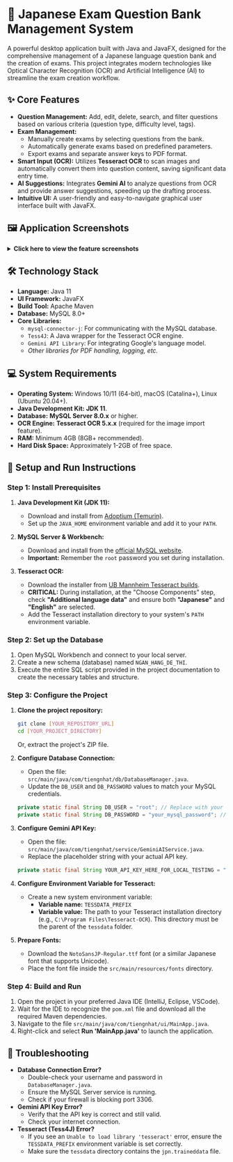 # 📖 Japanese Exam Question Bank Management System

A powerful desktop application built with Java and JavaFX, designed for the comprehensive management of a Japanese language question bank and the creation of exams. This project integrates modern technologies like Optical Character Recognition (OCR) and Artificial Intelligence (AI) to streamline the exam creation workflow.

## ✨ Core Features

-   **Question Management:** Add, edit, delete, search, and filter questions based on various criteria (question type, difficulty level, tags).
-   **Exam Management:**
    -   Manually create exams by selecting questions from the bank.
    -   Automatically generate exams based on predefined parameters.
    -   Export exams and separate answer keys to PDF format.
-   **Smart Input (OCR):** Utilizes **Tesseract OCR** to scan images and automatically convert them into question content, saving significant data entry time.
-   **AI Suggestions:** Integrates **Gemini AI** to analyze questions from OCR and provide answer suggestions, speeding up the drafting process.
-   **Intuitive UI:** A user-friendly and easy-to-navigate graphical user interface built with JavaFX.

## 🖼️ Application Screenshots

<details>
<summary><b>Click here to view the feature screenshots</b></summary>

| Feature | Screenshot |
| :--- | :---: |
| **Main UI - Question Management** | <img src="./README_IMG/anh1.png" width="600"> |
| **Add New Question** | <img src="./README_IMG/anh2.png" width="600"> |
| **Edit Question Information** | <img src="./README_IMG/anh3.png" width="600"> |
| **Delete Question Confirmation** | <img src="./README_IMG/anh4.png" width="600"> |
| **Filter Questions by Criteria** | <img src="./README_IMG/anh5.png" width="600"> |
| **Import from Image (OCR) & AI Suggestion** | <img src="./README_IMG/anh6.png" width="600"> |
| **Main UI - Exam Management** | <img src="./README_IMG/anh7.png" width="600"> |
| **Create Exam Manually** | <img src="./README_IMG/anh8.png" width="600"> |
| **Export Exam to PDF** | <img src="./README_IMG/anh9.png" width="600"> |
| **Edit Exam Information** | <img src="./README_IMG/anh10.png" width="600"> |
| **Delete Exam Confirmation** | <img src="./README_IMG/anh11.png" width="600"> |
| **Create Exam Automatically** | <img src="./README_IMG/anh12.png" width="600"> |

</details>

## 🛠️ Technology Stack

-   **Language:** Java 11
-   **UI Framework:** JavaFX
-   **Build Tool:** Apache Maven
-   **Database:** MySQL 8.0+
-   **Core Libraries:**
    -   `mysql-connector-j`: For communicating with the MySQL database.
    -   `Tess4J`: A Java wrapper for the Tesseract OCR engine.
    -   `Gemini API Library`: For integrating Google's language model.
    -   *Other libraries for PDF handling, logging, etc.*

## 💻 System Requirements

-   **Operating System:** Windows 10/11 (64-bit), macOS (Catalina+), Linux (Ubuntu 20.04+).
-   **Java Development Kit:** **JDK 11**.
-   **Database:** **MySQL Server 8.0.x** or higher.
-   **OCR Engine:** **Tesseract OCR 5.x.x** (required for the image import feature).
-   **RAM:** Minimum 4GB (8GB+ recommended).
-   **Hard Disk Space:** Approximately 1-2GB of free space.

## 🚀 Setup and Run Instructions

### Step 1: Install Prerequisites

1.  **Java Development Kit (JDK 11):**
    -   Download and install from [Adoptium (Temurin)](https://adoptium.net/temurin/releases/?version=11).
    -   Set up the `JAVA_HOME` environment variable and add it to your `PATH`.

2.  **MySQL Server & Workbench:**
    -   Download and install from the [official MySQL website](https://dev.mysql.com/downloads/mysql/).
    -   **Important:** Remember the `root` password you set during installation.

3.  **Tesseract OCR:**
    -   Download the installer from [UB Mannheim Tesseract builds](https://github.com/UB-Mannheim/tesseract/wiki).
    -   **CRITICAL:** During installation, at the "Choose Components" step, check **"Additional language data"** and ensure both **"Japanese"** and **"English"** are selected.
    -   Add the Tesseract installation directory to your system's `PATH` environment variable.

### Step 2: Set up the Database

1.  Open MySQL Workbench and connect to your local server.
2.  Create a new schema (database) named `NGAN_HANG_DE_THI`.
3.  Execute the entire SQL script provided in the project documentation to create the necessary tables and structure.

### Step 3: Configure the Project

1.  **Clone the project repository:**
    ```sh
    git clone [YOUR_REPOSITORY_URL]
    cd [YOUR_PROJECT_DIRECTORY]
    ```
    Or, extract the project's ZIP file.

2.  **Configure Database Connection:**
    -   Open the file: `src/main/java/com/tiengnhat/db/DatabaseManager.java`.
    -   Update the `DB_USER` and `DB_PASSWORD` values to match your MySQL credentials.
    ```java
    private static final String DB_USER = "root"; // Replace with your username
    private static final String DB_PASSWORD = "your_mysql_password"; // Replace with your password
    ```

3.  **Configure Gemini API Key:**
    -   Open the file: `src/main/java/com/tiengnhat/service/GeminiAIService.java`.
    -   Replace the placeholder string with your actual API key.
    ```java
    private static final String YOUR_API_KEY_HERE_FOR_LOCAL_TESTING = "YOUR_REAL_GEMINI_API_KEY";
    ```

4.  **Configure Environment Variable for Tesseract:**
    -   Create a new system environment variable:
        -   **Variable name:** `TESSDATA_PREFIX`
        -   **Variable value:** The path to your Tesseract installation directory (e.g., `C:\Program Files\Tesseract-OCR`). This directory must be the parent of the `tessdata` folder.

5.  **Prepare Fonts:**
    -   Download the `NotoSansJP-Regular.ttf` font (or a similar Japanese font that supports Unicode).
    -   Place the font file inside the `src/main/resources/fonts` directory.

### Step 4: Build and Run

1.  Open the project in your preferred Java IDE (IntelliJ, Eclipse, VSCode).
2.  Wait for the IDE to recognize the `pom.xml` file and download all the required Maven dependencies.
3.  Navigate to the file `src/main/java/com/tiengnhat/ui/MainApp.java`.
4.  Right-click and select **Run 'MainApp.java'** to launch the application.

## 🤔 Troubleshooting

-   **Database Connection Error?**
    -   Double-check your username and password in `DatabaseManager.java`.
    -   Ensure the MySQL Server service is running.
    -   Check if your firewall is blocking port 3306.
-   **Gemini API Key Error?**
    -   Verify that the API key is correct and still valid.
    -   Check your internet connection.
-   **Tesseract (Tess4J) Error?**
    -   If you see an `Unable to load library 'tesseract'` error, ensure the `TESSDATA_PREFIX` environment variable is set correctly.
    -   Make sure the `tessdata` directory contains the `jpn.traineddata` file.